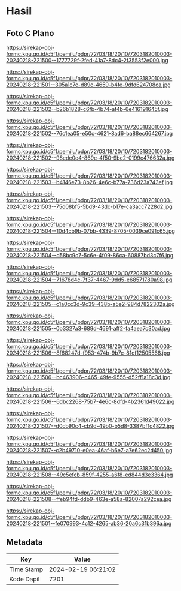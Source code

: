 # Hasil

## Foto C Plano

https://sirekap-obj-formc.kpu.go.id/c5f1/pemilu/pdpr/72/03/18/20/10/7203182010003-20240218-221500--1777729f-2fed-41a7-8dc4-2f3553f2e000.jpg

https://sirekap-obj-formc.kpu.go.id/c5f1/pemilu/pdpr/72/03/18/20/10/7203182010003-20240218-221501--305a1c7c-d89c-4659-b4fe-9dfd624708ca.jpg

https://sirekap-obj-formc.kpu.go.id/c5f1/pemilu/pdpr/72/03/18/20/10/7203182010003-20240218-221502--b26b1828-c6fb-4b74-af4b-6e416191645f.jpg

https://sirekap-obj-formc.kpu.go.id/c5f1/pemilu/pdpr/72/03/18/20/10/7203182010003-20240218-221502--76c1ea05-e50c-4621-8ad6-ba88ec664267.jpg

https://sirekap-obj-formc.kpu.go.id/c5f1/pemilu/pdpr/72/03/18/20/10/7203182010003-20240218-221502--98ede0e4-869e-4f50-9bc2-0199c476632a.jpg

https://sirekap-obj-formc.kpu.go.id/c5f1/pemilu/pdpr/72/03/18/20/10/7203182010003-20240218-221503--b4146e73-8b26-4e6c-b77a-736d23a743ef.jpg

https://sirekap-obj-formc.kpu.go.id/c5f1/pemilu/pdpr/72/03/18/20/10/7203182010003-20240218-221503--75d08bf5-5bd9-43dc-b17e-ca3acc7228d2.jpg

https://sirekap-obj-formc.kpu.go.id/c5f1/pemilu/pdpr/72/03/18/20/10/7203182010003-20240218-221504--10d4cb9b-07bb-4339-8705-0039ce091c65.jpg

https://sirekap-obj-formc.kpu.go.id/c5f1/pemilu/pdpr/72/03/18/20/10/7203182010003-20240218-221504--d58bc9c7-5c6e-4f09-86ca-60887bd3c7f6.jpg

https://sirekap-obj-formc.kpu.go.id/c5f1/pemilu/pdpr/72/03/18/20/10/7203182010003-20240218-221504--71678d4c-7f37-4467-9dd5-e68571780a98.jpg

https://sirekap-obj-formc.kpu.go.id/c5f1/pemilu/pdpr/72/03/18/20/10/7203182010003-20240218-221505--c1a0cc3d-9c39-438b-a5e2-984d7822302a.jpg

https://sirekap-obj-formc.kpu.go.id/c5f1/pemilu/pdpr/72/03/18/20/10/7203182010003-20240218-221505--0b3327a3-689d-4691-aff2-fa4aea7c30ad.jpg

https://sirekap-obj-formc.kpu.go.id/c5f1/pemilu/pdpr/72/03/18/20/10/7203182010003-20240218-221506--8f68247d-f953-474b-9b7e-81cf12505568.jpg

https://sirekap-obj-formc.kpu.go.id/c5f1/pemilu/pdpr/72/03/18/20/10/7203182010003-20240218-221506--bc463906-c465-49fe-9555-d52ff1a18c3d.jpg

https://sirekap-obj-formc.kpu.go.id/c5f1/pemilu/pdpr/72/03/18/20/10/7203182010003-20240218-221506--6dbc2268-75b7-4e6c-8dfd-4b2361d49022.jpg

https://sirekap-obj-formc.kpu.go.id/c5f1/pemilu/pdpr/72/03/18/20/10/7203182010003-20240218-221507--d0cb90c4-cb9d-49b0-b5d8-3387bf1c4822.jpg

https://sirekap-obj-formc.kpu.go.id/c5f1/pemilu/pdpr/72/03/18/20/10/7203182010003-20240218-221507--c2b49710-e0ea-46af-b6e7-a7e62ec2d450.jpg

https://sirekap-obj-formc.kpu.go.id/c5f1/pemilu/pdpr/72/03/18/20/10/7203182010003-20240218-221508--49c5efcb-859f-4255-a6f8-ed844d3e3364.jpg

https://sirekap-obj-formc.kpu.go.id/c5f1/pemilu/pdpr/72/03/18/20/10/7203182010003-20240218-221508--ffeb94fd-ddb9-463e-a58a-82007a292cea.jpg

https://sirekap-obj-formc.kpu.go.id/c5f1/pemilu/pdpr/72/03/18/20/10/7203182010003-20240218-221501--fe070993-4c12-4265-ab36-20a6c31b396a.jpg


## Metadata

| Key        | Value               |
| ---------- | ------------------- |
| Time Stamp | 2024-02-19 06:21:02 |
| Kode Dapil | 7201                |



